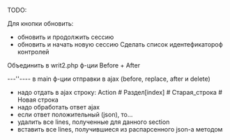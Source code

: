 TODO:

Для кнопки обновить: 
- обновить и продолжить сессию
- обновить и начать новую сессию
Сделать список идентефикатороф контролей 

Объединить в writ2.php ф-ции Before + After

---''---- в main ф-ции отправки в ajax (before, replace, after и delete)

- надо отдать в ajax строку: Action # Раздел[index] # Старая_строка # Новая строка
- надо обработать ответ ajax
- если ответ положительный (json), то...
- удалить все lines, полученные для данного section
- вставить все lines, получившиеся из распарсенного json-a методом
